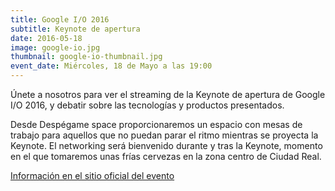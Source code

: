 ```yaml
---
title: Google I/O 2016
subtitle: Keynote de apertura
date: 2016-05-18
image: google-io.jpg
thumbnail: google-io-thumbnail.jpg
event_date: Miércoles, 18 de Mayo a las 19:00
---
```


Únete a nosotros para ver el streaming de la Keynote de apertura de Google I/O 2016, y debatir sobre las tecnologías y productos presentados.

Desde Despégame space proporcionaremos un espacio con mesas de trabajo para aquellos que no puedan parar el ritmo mientras se proyecta la Keynote. El networking será bienvenido durante y tras la Keynote, momento en el que tomaremos unas frías cervezas en la zona centro de Ciudad Real.

[Información en el sitio oficial del evento](https://events.google.com/io2016/schedule?sid=__keynote__#day1/__keynote__)
